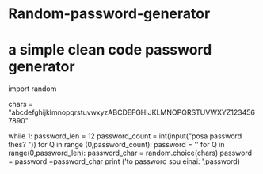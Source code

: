 # Random-password-generator
# a simple clean code password generator 
import random   

chars = "abcdefghijklmnopqrstuvwxyzABCDEFGHIJKLMNOPQRSTUVWXYZ1234567890"

while 1:
    password_len = 12
    password_count = int(input("posa password thes? "))
    for Q in range (0,password_count):
        password = ''
        for Q in range(0,password_len):
            password_char = random.choice(chars)
            password        = password +password_char
        print ('to password sou einai: ',password)
